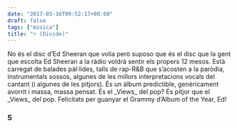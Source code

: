 ```yaml
---
date: "2017-03-16T09:52:17+00:00"
draft: false
tags: ["música"]
title: "÷ (Divide)"
---
```

<!-- more -->No és el disc d’Ed Sheeran que volia però suposo que és el disc que la gent que escolta Ed Sheeran a la ràdio voldrà sentir els propers 12 mesos. Està carregat de balades pàl·lides, talls de rap-R&B que s’acosten a la paròdia, instrumentals sossos, algunes de les millors interpretacions vocals del cantant (i algunes de les pitjors). És un àlbum predictible, genèricament avorrit i massa, massa pensat. És el _Views_ del pop? És pitjor que el _Views_ del pop. Felicitats per guanyar el Grammy d’Album of the Year, Ed!

### 5